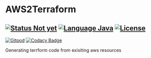 # AWS2Terraform

[![Status Not yet](https://img.shields.io/badge/Status-NotYet-yellow.svg)](#)
[![Language Java](https://img.shields.io/badge/language-Java-orange.svg)](#)
[![License](https://img.shields.io/badge/license-Apache%202-blue.svg)](LICENSE)
--
[![Gitpod](https://img.shields.io/badge/build-Gitpod-green.svg)](https://gitpod.io/#https://github.com/anthunt/AWS2Terraform)
[![Codacy Badge](https://api.codacy.com/project/badge/Grade/5fdf04c61e1e4ec087c5778aab631114)](https://app.codacy.com/manual/anthunt01/AWS2Terraform?utm_source=github.com&utm_medium=referral&utm_content=anthunt/AWS2Terraform&utm_campaign=Badge_Grade_Dashboard)

Generating terrform code from exisiting aws resources
